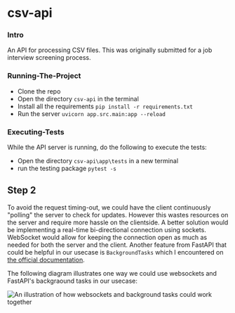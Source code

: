 # csv-api

### Intro
An API for processing CSV files. This was originally submitted for a job interview screening process.

### Running-The-Project
- Clone the repo
- Open the directory `csv-api` in the terminal
- Install all the requirements
```pip install -r requirements.txt```
- Run the server
```uvicorn app.src.main:app --reload```

### Executing-Tests
While the API server is running, do the following to execute the tests:
- Open the directory `csv-api\app\tests` in a new terminal
- run the testing package 
```pytest -s```


## Step 2
To avoid the request timing-out, we could have the client continuously "polling" the server to check for updates. 
However this wastes resources on the server and require more hassle on the clientside. 
A better solution would be implementing a real-time bi-directional connection using sockets. WebSocket would allow for keeping
the connection open as much as needed for both the server and the client. Another feature from FastAPI that could 
be helpful in our usecase is `BackgroundTasks` which I encountered on [the official documentation](https://fastapi.tiangolo.com/tutorial/background-tasks/#using-backgroundtasks).

The following diagram illustrates one way we could use websockets and FastAPI's backgraound tasks in our usecase:

![An illustration of how websockets and background tasks could work together](step-2.png)

